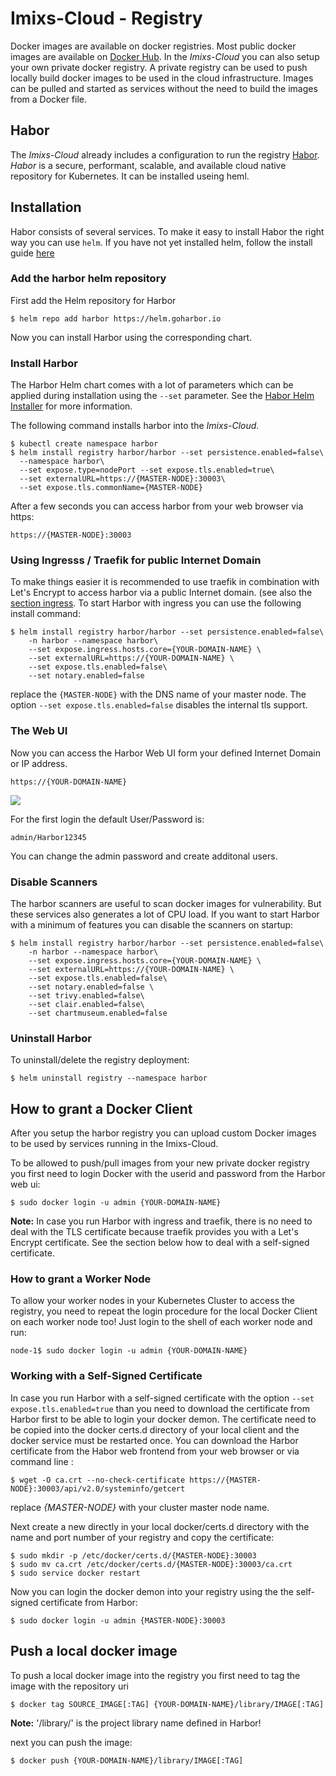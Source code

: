 # Imixs-Cloud - Registry

Docker images are available on docker registries. Most public docker images are available on [Docker Hub](https://hub.docker.com/). In the _Imixs-Cloud_  you can also setup your own private docker registry.
A private registry can be used to push locally build docker images to be used in the cloud infrastructure. Images can be pulled and started as services without the need to build the images from a Docker file.


## Habor

The _Imixs-Cloud_ already includes a configuration to run the registry [Habor](https://goharbor.io/).
_Habor_ is a secure, performant, scalable, and available cloud native repository for Kubernetes. It can be installed useing heml.


## Installation

Habor consists of several services. To make it easy to install Habor the right way you can use `helm`. If you have not yet installed helm, follow the install guide [here](../tools/helm/README.md)

### Add the harbor helm repository

First add the Helm repository for Harbor

	$ helm repo add harbor https://helm.goharbor.io

Now you can install Harbor using the corresponding chart. 


### Install Harbor 

The Harbor Helm chart comes with a lot of parameters which can be applied during installation using the `--set` parameter. See the [Habor Helm Installer](https://github.com/goharbor/harbor-helm) for more information.

The following command installs harbor into the _Imixs-Cloud_. 
	
	$ kubectl create namespace harbor
	$ helm install registry harbor/harbor --set persistence.enabled=false\
	  --namespace harbor\
	  --set expose.type=nodePort --set expose.tls.enabled=true\
	  --set externalURL=https://{MASTER-NODE}:30003\
	  --set expose.tls.commonName={MASTER-NODE}

After a few seconds you can access harbor from your web browser via https:

	https://{MASTER-NODE}:30003

### Using Ingresss / Traefik for public Internet Domain

To make things easier it is recommended to use traefik in combination with Let's Encrypt to  access harbor via a public Internet domain. (see also the [section ingress](./INGRESS.md). To start Harbor with ingress you can use the following install command:

	$ helm install registry harbor/harbor --set persistence.enabled=false\
	    -n harbor --namespace harbor\
	    --set expose.ingress.hosts.core={YOUR-DOMAIN-NAME} \
	    --set externalURL=https://{YOUR-DOMAIN-NAME} \
	    --set expose.tls.enabled=false\
	    --set notary.enabled=false

replace the `{MASTER-NODE}` with the DNS name of your master node. The option ``--set expose.tls.enabled=false`` disables the internal tls support.

### The Web UI

Now you can access the Harbor Web UI form your defined Internet Domain or IP address.

	https://{YOUR-DOMAIN-NAME}
	
<img src="./images/harbor.png" />

	
For the first login the default User/Password is:

	admin/Harbor12345

You can change the admin password and create additonal users. 
	
### Disable Scanners

The harbor scanners are useful to scan docker images for vulnerability. But these services also generates a lot of CPU load. If you want to start Harbor with a minimum of features you can disable the scanners on startup:


	$ helm install registry harbor/harbor --set persistence.enabled=false\
	    -n harbor --namespace harbor\
	    --set expose.ingress.hosts.core={YOUR-DOMAIN-NAME} \
	    --set externalURL=https://{YOUR-DOMAIN-NAME} \
	    --set expose.tls.enabled=false\
	    --set notary.enabled=false \
	    --set trivy.enabled=false\
	    --set clair.enabled=false\
	    --set chartmuseum.enabled=false


	
### Uninstall Harbor	

To uninstall/delete the registry deployment:

	$ helm uninstall registry --namespace harbor

	


## How to grant a Docker Client

After you setup the harbor registry you can upload custom Docker images to be used by services running in the Imixs-Cloud. 

To  be allowed to push/pull images from your new private docker registry you first need to login Docker with the userid and password from the Harbor web ui:

	$ sudo docker login -u admin {YOUR-DOMAIN-NAME}

**Note:** In case you run Harbor with ingress and traefik, there is no need to deal with the TLS certificate because traefik provides you with a Let's Encrypt certificate. See the section below how to deal with a self-signed certificate.


### How to grant a Worker Node

To allow your worker nodes in your Kubernetes Cluster to access the registry, you need to repeat the login procedure for the local Docker Client on each worker node too! Just login to the shell of each worker node and run:	
	
	node-1$ sudo docker login -u admin {YOUR-DOMAIN-NAME}

### Working with a Self-Signed Certificate

In case you run Harbor with a self-signed certificate with the option ``--set expose.tls.enabled=true``  than  you need to download the certificate from Harbor first to be able to login your docker demon. The certificate need to be copied into the docker certs.d directory of your local client and the docker service must be restarted once. You can download the Harbor certificate from the Habor web frontend from your web browser or via command line :

	$ wget -O ca.crt --no-check-certificate https://{MASTER-NODE}:30003/api/v2.0/systeminfo/getcert

replace *{MASTER-NODE}* with your cluster master node name.

Next create a new directly in your local docker/certs.d directory with the name and port number of your registry and copy the certificate:

	$ sudo mkdir -p /etc/docker/certs.d/{MASTER-NODE}:30003
	$ sudo mv ca.crt /etc/docker/certs.d/{MASTER-NODE}:30003/ca.crt
	$ sudo service docker restart
	
Now you can login the docker demon into your registry using the the self-signed certificate from Harbor:

	$ sudo docker login -u admin {MASTER-NODE}:30003

	

## Push a local docker image

To push a local docker image into the registry you first need to tag the image with the repository uri

	$ docker tag SOURCE_IMAGE[:TAG] {YOUR-DOMAIN-NAME}/library/IMAGE[:TAG]

**Note:** '/library/' is the project library name defined in Harbor!

next you can push the image:


	$ docker push {YOUR-DOMAIN-NAME}/library/IMAGE[:TAG]	
	
	
